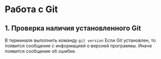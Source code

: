 # Работа с Git

## 1. Проверка наличия установленного Git

В терминале выполнить команду `git version` Если Git установлен, то появится сообщение с информацией о версией программы. Иначе появится сообщение об ошибке.

